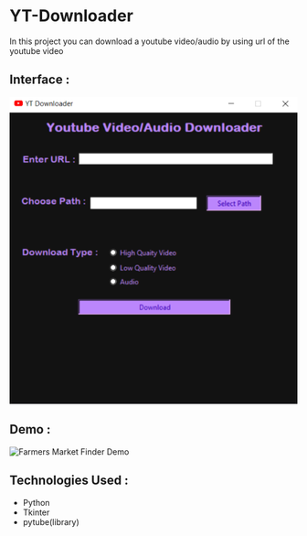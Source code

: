 <h1>YT-Downloader</h1>
<p>In this project you can download a youtube video/audio by using  url of the youtube video</p>
<h2>Interface :</h2>

![GitHub Logo](/tkinter-window.png)

## Demo :

![Farmers Market Finder Demo](demo.gif)
  
<h2>Technologies Used :</h2>
<ul>
  <li>Python</li>
  <li>Tkinter</li>
  <li>pytube(library)</li>
</ul>  
  
  
  
  
